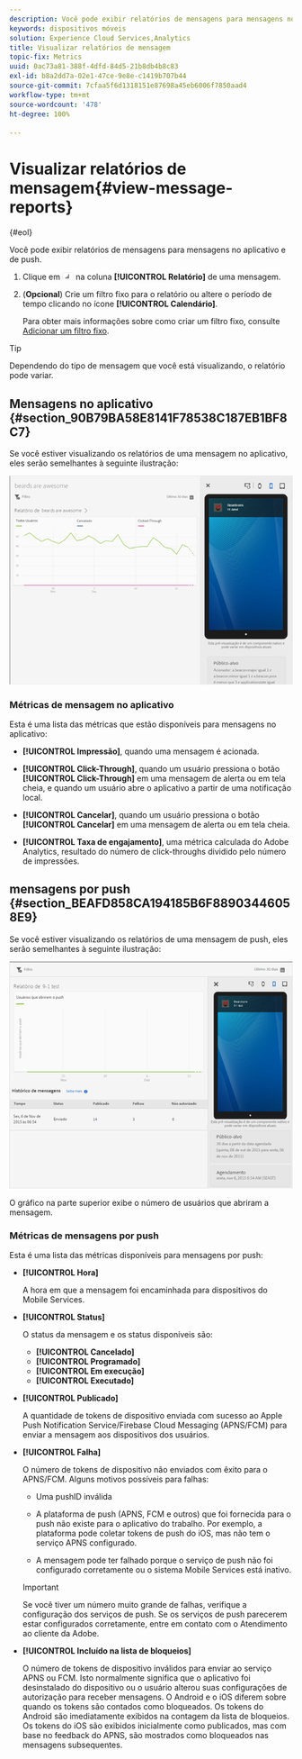 ```yaml
---
description: Você pode exibir relatórios de mensagens para mensagens no aplicativo e de push.
keywords: dispositivos móveis
solution: Experience Cloud Services,Analytics
title: Visualizar relatórios de mensagem
topic-fix: Metrics
uuid: 0ac73a81-388f-4dfd-84d5-21b8db4b8c83
exl-id: b8a2dd7a-02e1-47ce-9e8e-c1419b707b44
source-git-commit: 7cfaa5f6d1318151e87698a45eb6006f7850aad4
workflow-type: tm+mt
source-wordcount: '478'
ht-degree: 100%

---
```


# Visualizar relatórios de mensagem{#view-message-reports}

{#eol}

Você pode exibir relatórios de mensagens para mensagens no aplicativo e de push.

1. Clique em ![report icon](assets/icon_report.png) na coluna **[!UICONTROL Relatório]** de uma mensagem.
1. (**Opcional**) Crie um filtro fixo para o relatório ou altere o período de tempo clicando no ícone **[!UICONTROL Calendário]**.

   Para obter mais informações sobre como criar um filtro fixo, consulte [Adicionar um filtro fixo](/help/using/usage/reports-customize/t-sticky-filter.md).

>[!TIP]
>
>Dependendo do tipo de mensagem que você está visualizando, o relatório pode variar.

## Mensagens no aplicativo {#section_90B79BA58E8141F78538C187EB1BF8C7}

Se você estiver visualizando os relatórios de uma mensagem no aplicativo, eles serão semelhantes à seguinte ilustração:

![mensagem de relatório](assets/report_message.png)

### Métricas de mensagem no aplicativo

Esta é uma lista das métricas que estão disponíveis para mensagens no aplicativo:

* **[!UICONTROL Impressão]**, quando uma mensagem é acionada.

* **[!UICONTROL Click-Through]**, quando um usuário pressiona o botão **[!UICONTROL Click-Through]** em uma mensagem de alerta ou em tela cheia, e quando um usuário abre o aplicativo a partir de uma notificação local.

* **[!UICONTROL Cancelar]**, quando um usuário pressiona o botão **[!UICONTROL Cancelar]** em uma mensagem de alerta ou em tela cheia.

* **[!UICONTROL Taxa de engajamento]**, uma métrica calculada do Adobe Analytics, resultado do número de click-throughs dividido pelo número de impressões.

## mensagens por push {#section_BEAFD858CA194185B6F88903446058E9}

Se você estiver visualizando os relatórios de uma mensagem de push, eles serão semelhantes à seguinte ilustração:

![mensagem de push](assets/report_message_push.png)

O gráfico na parte superior exibe o número de usuários que abriram a mensagem.

### Métricas de mensagens por push

Esta é uma lista das métricas disponíveis para mensagens por push:

* **[!UICONTROL Hora]**

   A hora em que a mensagem foi encaminhada para dispositivos do Mobile Services.

* **[!UICONTROL Status]**

   O status da mensagem e os status disponíveis são:

   * **[!UICONTROL Cancelado]**
   * **[!UICONTROL Programado]**
   * **[!UICONTROL Em execução]**
   * **[!UICONTROL Executado]**

* **[!UICONTROL Publicado]**

   A quantidade de tokens de dispositivo enviada com sucesso ao Apple Push Notification Service/Firebase Cloud Messaging (APNS/FCM) para enviar a mensagem aos dispositivos dos usuários.

* **[!UICONTROL Falha]**

   O número de tokens de dispositivo não enviados com êxito para o APNS/FCM. Alguns motivos possíveis para falhas:

   * Uma pushID inválida

   * A plataforma de push (APNS, FCM e outros) que foi fornecida para o push não existe para o aplicativo do trabalho. Por exemplo, a plataforma pode coletar tokens de push do iOS, mas não tem o serviço APNS configurado.

   * A mensagem pode ter falhado porque o serviço de push não foi configurado corretamente ou o sistema Mobile Services está inativo.
   >[!IMPORTANT]
   >
   >Se você tiver um número muito grande de falhas, verifique a configuração dos serviços de push. Se os serviços de push parecerem estar configurados corretamente, entre em contato com o Atendimento ao cliente da Adobe.

* **[!UICONTROL Incluído na lista de bloqueios]**

   O número de tokens de dispositivo inválidos para enviar ao serviço APNS ou FCM. Isto normalmente significa que o aplicativo foi desinstalado do dispositivo ou o usuário alterou suas configurações de autorização para receber mensagens. O Android e o iOS diferem sobre quando os tokens são contados como bloqueados. Os tokens do Android são imediatamente exibidos na contagem da lista de bloqueios. Os tokens do iOS são exibidos inicialmente como publicados, mas com base no feedback do APNS, são mostrados como bloqueados nas mensagens subsequentes.
